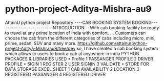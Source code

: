 # python-project-Aditya-Mishra-au9
AttainU python project Repository
----CAB BOOKING SYSTEM BOOKING--------------------------
INTRODUCTION -: With cab booking facility be ready to travel at any prime location of
India with comfort. ... Customers can choose the cab from the different categories
of cabs including micro, mini, prime, sedan, SUV and many more.
https://github.com/attainu/python-project-Aditya-Mishraau9/tree/dev
so, I have created a cab booking system which allows to users to book a
cab at any where in india
PYTHON PACKAGES & LIBRARIES USED
• Profile 1 PASSANGER PROFILE
 2 DRIVER PROFILE
• SIGIN 1 REGISTER
 2 USER SIGNIN
 3 VALIDATE
• STORE FOR DATA STORAGE EXCEL SHEET
 1 CAB AVAILABILITY
 2 LOCATION
 3 REGISTERED PASSANGER
 4 REGISTERED DRIVER
 
